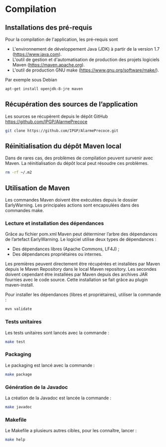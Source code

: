 # Compilation

## Installations des pré-requis

Pour la compilation de l'application, les pré-requis sont

* L'environnement de développement Java (JDK) à partir de la version 1.7 (https://www.java.com).
* L'outil de gestion et d'automatisation de production des projets logiciels Maven (https://maven.apache.org).
* L'outil de production GNU make (https://www.gnu.org/software/make/).

Par exemple sous Debian

```sh
apt-get install openjdk-8-jre maven
```

## Récupération des sources de l’application

Les sources se récupèrent depuis le dépôt GitHub https://github.com/IPGP/AlarmePrecoce

```sh
git clone https://github.com/IPGP/AlarmePrecoce.git
```

## Réinitialisation du dépôt Maven local

Dans de rares cas, des problèmes de compilation peuvent survenir avec Maven. La réinitialisation du dépôt local peut résoudre ces problèmes.

```sh
rm -rf ~/.m2
```

## Utilisation de Maven

Les commandes Maven doivent être exécutées depuis le dossier EarlyWarning. Les principales actions sont encapsulées dans des commandes make.

### Lecture et installation des dépendances

Grâce au fichier pom.xml Maven peut déterminer l’arbre des dépendances de l’artefact EarlyWarning.
Le logiciel utilise deux types de dépendances :

* Des dépendances libres (Apache Commons, LF4J) ;
* Des dépendances propriétaires ou internes.

Les premières peuvent directement être récupérées et installées par Maven depuis le Maven Repository dans le local Maven repository.
Les secondes doivent cependant être installées par Maven depuis des archives JAR fournies avec le code source. Cette installation se fait grâce au plugin maven-install.

Pour installer les dépendances (libres et propriétaires), utiliser la commande :

```sh
mvn validate
```

### Tests unitaires

Les tests unitaires sont lancés avec la commande :

```sh
make test
```

### Packaging

Le packaging est lancé avec la commande :
```sh
make package
```

### Génération de la Javadoc

La création de la Javadoc est lancée la commande :

```sh
make javadoc
```

### Makefile

Le Makefile a plusieurs autres cibles, pour les connaître, lancer :

```sh
make help
```
